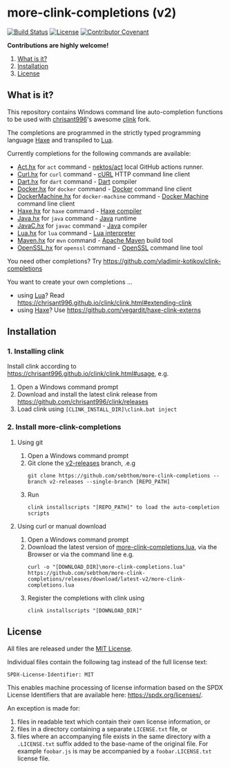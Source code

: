 # more-clink-completions (v2)

[![Build Status](https://github.com/sebthom/more-clink-completions/workflows/Build/badge.svg "GitHub Actions")](https://github.com/sebthom/more-clink-completions/actions?query=workflow%3A%22Build%22)
[![License](https://img.shields.io/github/license/sebthom/more-clink-completions.svg?color=blue)](LICENSE.txt)
[![Contributor Covenant](https://img.shields.io/badge/Contributor%20Covenant-v2.1%20adopted-ff69b4.svg)](CODE_OF_CONDUCT.md)

**Contributions are highly welcome!**

1. [What is it?](#what-is-it)
1. [Installation](#installation)
1. [License](#license)


## <a name="what-is-it"></a>What is it?

This repository contains Windows command line auto-completion functions to be used with [chrisant996](https://github.com/chrisant996)'s awesome [clink](https://github.com/chrisant996/clink) fork.

The completions are programmed in the strictly typed programming language [Haxe](https://haxe.org) and transpiled to [Lua](https://www.lua.org/).

Currently completions for the following commands are available:
- [Act.hx](src/more_clink_completions/completions/Act.hx) for `act` command - [nektos/act](https://github.com/nektos/act) local GitHub actions runner.
- [Curl.hx](src/more_clink_completions/completions/Curl.hx) for `curl` command - [cURL](https://techcommunity.microsoft.com/t5/containers/tar-and-curl-come-to-windows/ba-p/382409) HTTP command line client
- [Dart.hx](src/more_clink_completions/completions/Dart.hx) for `dart` command - [Dart](https://dart.dev/) compiler
- [Docker.hx](src/more_clink_completions/completions/Docker.hx) for `docker` command - [Docker](https://docs.docker.com/engine/reference/commandline/cli/) command line client
- [DockerMachine.hx](src/more_clink_completions/completions/DockerMachine.hx) for `docker-machine` command - [Docker Machine](https://github.com/kaosagnt/docker-machine) command line client
- [Haxe.hx](src/more_clink_completions/completions/Haxe.hx) for `haxe` command - [Haxe compiler](https://haxe.org/manual/compiler-usage.html)
- [Java.hx](src/more_clink_completions/completions/Java.hx) for `java` command - [Java](https://www.oracle.com/java/technologies/javase-downloads.html) runtime
- [JavaC.hx](src/more_clink_completions/completions/JavaC.hx) for `javac` command - [Java](https://docs.oracle.com/en/java/javase/index.html) compiler
- [Lua.hx](src/more_clink_completions/completions/Lua.hx) for `lua` command - [Lua interpreter](lua.org/)
- [Maven.hx](src/more_clink_completions/completions/Maven.hx) for `mvn` command - [Apache Maven](https://maven.apache.org) build tool
- [OpenSSL.hx](src/more_clink_completions/completions/OpenSSL.hx) for `openssl` command - [OpenSSL](https://github.com/openssl/openssl) command line tool

You need other completions? Try https://github.com/vladimir-kotikov/clink-completions

You want to create your own completions ...
- using [Lua](https://www.lua.org/)? Read https://chrisant996.github.io/clink/clink.html#extending-clink
- using [Haxe](https://haxe.org)? Use https://github.com/vegardit/haxe-clink-externs


## Installation

### 1. Installing clink

Install clink according to https://chrisant996.github.io/clink/clink.html#usage, e.g.
1. Open a Windows command prompt
1. Download and install the latest clink release from https://github.com/chrisant996/clink/releases
1. Load clink using `[CLINK_INSTALL_DIR]\clink.bat inject`

### 2. Install more-clink-completions

1. Using git
    1. Open a Windows command prompt
    1. Git clone the [v2-releases](https://github.com/sebthom/more-clink-completions/tree/v2-releases) branch, .e.g
       ```batch
       git clone https://github.com/sebthom/more-clink-completions --branch v2-releases --single-branch [REPO_PATH]
       ```
    1. Run
       ```batch
       clink installscripts "[REPO_PATH]" to load the auto-completion scripts
       ```

1. Using curl or manual download
    1. Open a Windows command prompt
    1. Download the latest version of [more-clink-completions.lua](https://github.com/sebthom/more-clink-completions/releases/download/latest-v2/more-clink-completions.lua),
       via the Browser or via the command line e.g.
       ```batch
       curl -o "[DOWNLOAD_DIR]\more-clink-completions.lua" https://github.com/sebthom/more-clink-completions/releases/download/latest-v2/more-clink-completions.lua
       ```
    1. Register the completions with clink using
       ```batch
       clink installscripts "[DOWNLOAD_DIR]"
       ```


## <a name="license"></a>License

All files are released under the [MIT License](LICENSE.txt).

Individual files contain the following tag instead of the full license text:
```
SPDX-License-Identifier: MIT
```

This enables machine processing of license information based on the SPDX License Identifiers that are available here: https://spdx.org/licenses/.

An exception is made for:
1. files in readable text which contain their own license information, or
2. files in a directory containing a separate `LICENSE.txt` file, or
3. files where an accompanying file exists in the same directory with a `.LICENSE.txt` suffix added to the base-name of the original file.
   For example `foobar.js` is may be accompanied by a `foobar.LICENSE.txt` license file.
